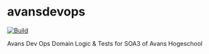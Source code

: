 # avansdevops
[![Build](https://github.com/basvanrooten/avansdevops/actions/workflows/main.yml/badge.svg)](https://github.com/basvanrooten/avansdevops/actions/workflows/main.yml)

Avans Dev Ops Domain Logic &amp; Tests for SOA3 of Avans Hogeschool

